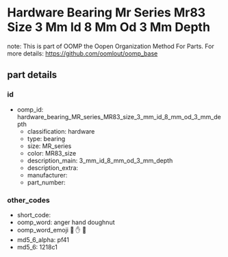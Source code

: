 # Hardware Bearing Mr Series Mr83 Size 3 Mm Id 8 Mm Od 3 Mm Depth  

note: This is part of OOMP the Oopen Organization Method For Parts. For more details: https://github.com/oomlout/oomp_base

##  part details





### id
* oomp_id: hardware_bearing_MR_series_MR83_size_3_mm_id_8_mm_od_3_mm_depth
  * classification: hardware
  * type: bearing
  * size: MR_series
  * color: MR83_size
  * description_main: 3_mm_id_8_mm_od_3_mm_depth
  * description_extra: 
  * manufacturer: 
  * part_number: 

### other_codes
* short_code: 
* oomp_word: anger hand doughnut
* oomp_word_emoji :anger: :hand: :doughnut:
* md5_6_alpha: pf41
* md5_6: 1218c1